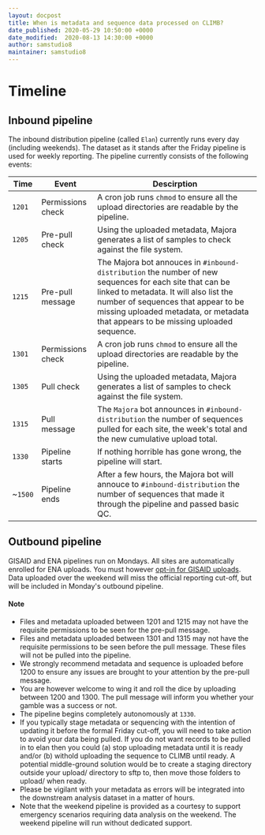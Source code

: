 ```yaml
---
layout: docpost
title: When is metadata and sequence data processed on CLIMB?
date_published: 2020-05-29 10:50:00 +0000
date_modified:  2020-08-13 14:30:00 +0000
author: samstudio8
maintainer: samstudio8
---
```


# Timeline
## Inbound pipeline

The inbound distribution pipeline (called `Elan`) currently runs every day (including weekends). 
The dataset as it stands after the Friday pipeline is used for weekly reporting.
The pipeline currently consists of the following events:

| Time    | Event | Descirption |
|---------|-------|-------------|
| `1201` | Permissions check | A cron job runs `chmod` to ensure all the upload directories are readable by the pipeline. |
| `1205` | Pre-pull check | Using the uploaded metadata, Majora generates a list of samples to check against the file system. |
| `1215` | Pre-pull message | The Majora bot annouces in `#inbound-distribution` the number of new sequences for each site that can be linked to metadata. It will also list the number of sequences that appear to be missing uploaded metadata, or metadata that appears to be missing uploaded sequence. |
| `1301` | Permissions check | A cron job runs `chmod` to ensure all the upload directories are readable by the pipeline. |
| `1305` | Pull check | Using the uploaded metadata, Majora generates a list of samples to check against the file system. |
| `1315` | Pull message | The `Majora` bot announces in `#inbound-distribution` the number of sequences pulled for each site, the week's total and the new cumulative upload total. |
| `1330` | Pipeline starts | If nothing horrible has gone wrong, the pipeline will start. |
| ~`1500`  | Pipeline ends | After a few hours, the Majora bot will annouce to `#inbound-distribution` the number of sequences that made it through the pipeline and passed basic QC. |

## Outbound pipeline
GISAID and ENA pipelines run on Mondays. All sites are automatically enrolled for ENA uploads. You must however [opt-in for GISAID uploads](gisaid). Data uploaded over the weekend will miss the official reporting cut-off, but will be included in Monday's outbound pipeline.

#### Note

* Files and metadata uploaded between 1201 and 1215 may not have the requisite permissions to be seen for the pre-pull message.
* Files and metadata uploaded between 1301 and 1315 may not have the requisite permissions to be seen before the pull message. These files will not be pulled into the pipeline.
* We strongly recommend metadata and sequence is uploaded before 1200 to ensure any issues are brought to your attention by the pre-pull message.
* You are however welcome to wing it and roll the dice by uploading between 1200 and 1300. The pull message will inform you whether your gamble was a success or not.
* The pipeline begins completely autonomously at `1330`.
* If you typically stage metadata or sequencing with the intention of updating it before the formal Friday cut-off, you will need to take action to avoid your data being pulled. If you do not want records to be pulled in to elan then you could (a) stop uploading metadata until it is ready and/or (b) withold uploading the sequence to CLIMB until ready. A potential middle-ground solution would be to create a staging directory outside your upload/ directory to sftp to, then move those folders to upload/ when ready.
* Please be vigilant with your metadata as errors will be integrated into the downstream analysis dataset in a matter of hours.
* Note that the weekend pipeline is provided as a courtesy to support emergency scenarios requiring data analysis on the weekend. The weekend pipeline will run without dedicated support.

